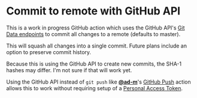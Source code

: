 # Commit to remote with GitHub API

This is a work in progress GitHub action which uses the GitHub API's [Git Data endpoints][git-api] to commit all changes to a remote (defaults to master).

This will squash all changes into a single commit. Future plans include an option to preserve commit history.

Because this is using the GitHub API to create new commits, the SHA-1 hashes may differ. I'm not sure if that will work yet.

Using the GitHub API instead of `git push` like **[@ad-m]**'s [GitHub Push][git-push-action] action allows this to work without requiring setup of a [Personal Access Token][gh-pat].

[git-api]: https://developer.github.com/v3/git/
[git-push-action]: https://github.com/ad-m/github-push-action
[@ad-m]: https://github.com/ad-m
[gh-pat]: https://help.github.com/en/github/authenticating-to-github/creating-a-personal-access-token-for-the-command-line

